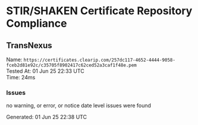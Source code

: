# STIR/SHAKEN Certificate Repository Compliance

## TransNexus

Name: `https://certificates.clearip.com/257dc117-4652-4444-9058-fceb2d81e92c/c35705f8902417c62ced52a3caf1f48e.pem`\
Tested At: 01 Jun 25 22:33 UTC\
Time: 24ms

### Issues

no warning, or error, or notice date level issues were found

Generated: 01 Jun 25 22:38 UTC